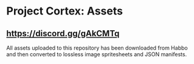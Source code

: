 # Project Cortex: Assets
## https://discord.gg/gAkCMTq

All assets uploaded to this repository has been downloaded from Habbo and then converted to lossless image spritesheets and JSON manifests.
